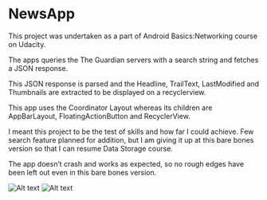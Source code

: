 # NewsApp

This project was undertaken as a part of Android Basics:Networking course on Udacity.

The apps queries the The Guardian servers with a search string and fetches a JSON response.

This JSON response is parsed and the Headline, TrailText, LastModified and Thumbnails are extracted to be displayed on a recyclerview.

This app uses the Coordinator Layout whereas its children are AppBarLayout, FloatingActionButton and RecyclerView.

I meant this project to be the test of skills and how far I could achieve. Few search feature planned for addition, but I am giving it up at this bare bones version so that I can resume Data Storage course.

The app doesn’t crash and works as expected, so no rough edges have been left out even in this bare bones version.

![Alt text](https://preview.ibb.co/mNG8Ub/1.png) ![Alt text](https://preview.ibb.co/euRmFG/2.png)
